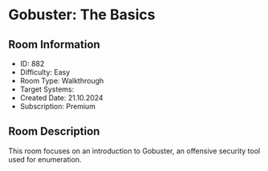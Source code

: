 ﻿# Gobuster: The Basics

## Room Information
- ID: 882
- Difficulty: Easy
- Room Type: Walkthrough
- Target Systems: 
- Created Date: 21.10.2024
- Subscription: Premium

## Room Description
This room focuses on an introduction to Gobuster, an offensive security tool used for enumeration.

